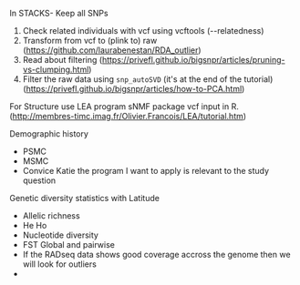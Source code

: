 In STACKS- Keep all SNPs

1. Check related individuals with vcf using vcftools (--relatedness)
3. Transform from vcf to (plink to) raw (https://github.com/laurabenestan/RDA_outlier)
4. Read about filtering (https://privefl.github.io/bigsnpr/articles/pruning-vs-clumping.html)
5. Filter the raw data using `snp_autoSVD` (it's at the end of the tutorial) (https://privefl.github.io/bigsnpr/articles/how-to-PCA.html)


For Structure use LEA program	sNMF package vcf input in R. (http://membres-timc.imag.fr/Olivier.Francois/LEA/tutorial.htm)

Demographic history
  - PSMC
  - MSMC
  - Convice Katie the program I want to apply is relevant to the study question

Genetic diversity statistics with Latitude
  - Allelic richness
  - He Ho
  - Nucleotide diversity
  - FST Global and pairwise
  - If the RADseq data shows good coverage accross the genome then we will look for outliers
  - 


